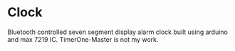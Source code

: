 # Clock

Bluetooth controlled seven segment display alarm clock built using arduino and max 7219 IC. 
TimerOne-Master is not my work.
